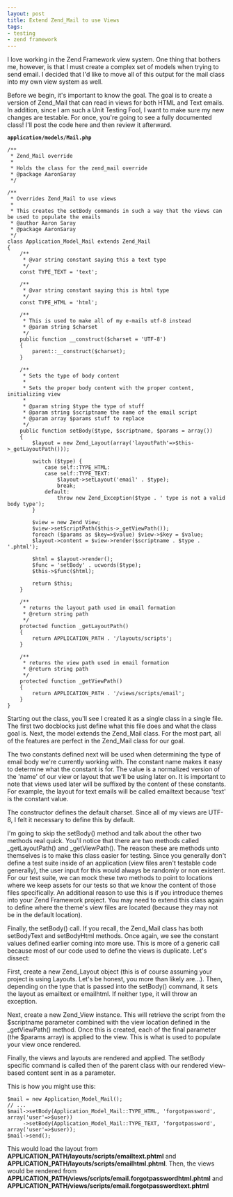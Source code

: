 ```yaml
---
layout: post
title: Extend Zend_Mail to use Views
tags:
- testing
- zend framework
---
```

I love working in the Zend Framework view system.  One thing that bothers me, however, is that I must create a complex set of models when trying to send email.  I decided that I'd like to move all of this output for the mail class into my own view system as well.  

Before we begin, it's important to know the goal. The goal is to create a version of Zend_Mail that can read in views for both HTML and Text emails. In addition, since I am such a Unit Testing Fool, I want to make sure my new changes are testable.  For once, you're going to see a fully documented class!  I'll post the code here and then review it afterward.

**`application/models/Mail.php`**
```php?start_inline=1
/**
 * Zend_Mail override
 * 
 * Holds the class for the zend_mail override
 * @package AaronSaray
 */
 
/**
 * Overrides Zend_Mail to use views
 * 
 * This creates the setBody commands in such a way that the views can be used to populate the emails
 * @author Aaron Saray
 * @package AaronSaray
 */
class Application_Model_Mail extends Zend_Mail
{
    /**
     * @var string constant saying this a text type
     */
    const TYPE_TEXT = 'text';
	
    /**
     * @var string constant saying this is html type
     */
    const TYPE_HTML = 'html';
	
    /**
     * This is used to make all of my e-mails utf-8 instead
     * @param string $charset
     */
    public function __construct($charset = 'UTF-8')
    {
        parent::__construct($charset);
    }
    
    /**
     * Sets the type of body content
     * 
     * Sets the proper body content with the proper content, initializing view
     * 
     * @param string $type the type of stuff
     * @param string $scriptname the name of the email script
     * @param array $params stuff to replace
     */
    public function setBody($type, $scriptname, $params = array())
    {
    	$layout = new Zend_Layout(array('layoutPath'=>$this->_getLayoutPath()));
    	        	
        switch ($type) {
            case self::TYPE_HTML:
            case self::TYPE_TEXT:
                $layout->setLayout('email' . $type);
                break;
            default:
                throw new Zend_Exception($type . ' type is not a valid body type');
        }
        
        $view = new Zend_View;
        $view->setScriptPath($this->_getViewPath());
        foreach ($params as $key=>$value) $view->$key = $value;
        $layout->content = $view->render($scriptname . $type . '.phtml');
        
        $html = $layout->render();
        $func = 'setBody' . ucwords($type);
        $this->$func($html);
        
        return $this;
    }

    /**
     * returns the layout path used in email formation
     * @return string path
     */
    protected function _getLayoutPath()
    {
        return APPLICATION_PATH . '/layouts/scripts';
    }

    /**
     * returns the view path used in email formation
     * @return string path
     */
    protected function _getViewPath()
    {
        return APPLICATION_PATH . '/views/scripts/email';
    }
}
```

Starting out the class, you'll see I created it as a single class in a single file.  The first two docblocks just define what this file does and what the class goal is.  Next, the model extends the Zend_Mail class.  For the most part, all of the features are perfect in the Zend_Mail class for our goal.  

The two constants defined next will be used when determining the type of email body we're currently working with.  The constant name makes it easy to determine what the constant is for.  The value is a normalized version of the 'name' of our view or layout that we'll be using later on.  It is important to note that views used later will be suffixed by the content of these constants.  For example, the layout for text emails will be called emailtext because 'text' is the constant value.

The constructor defines the default charset.  Since all of my views are UTF-8, I felt it necessary to define this by default.

I'm going to skip the setBody() method and talk about the other two methods real quick.  You'll notice that there are two methods called _getLayoutPath() and _getViewPath().  The reason these are methods unto themselves is to make this class easier for testing.  Since you generally don't define a test suite inside of an application (view files aren't testable code generally), the user input for this would always be randomly or non existent.  For our test suite, we can mock these two methods to point to locations where we keep assets for our tests so that we know the content of those files specifically.  An additional reason to use this is if you introduce themes into your Zend Framework project.  You may need to extend this class again to define where the theme's view files are located (because they may not be in the default location).  

Finally, the setBody() call.  If you recall, the Zend_Mail class has both setBodyText and setBodyHtml methods.  Once again, we see the constant values defined earlier coming into more use.  This is more of a generic call because most of our code used to define the views is duplicate.  Let's dissect:

First, create a new Zend_Layout object (this is of course assuming your project is using Layouts.  Let's be honest, you more than likely are...).  Then, depending on the type that is passed into the setBody() command, it sets the layout as emailtext or emailhtml.  If neither type, it will throw an exception.

Next, create a new Zend_View instance.  This will retrieve the script from the $scriptname parameter combined with the view location defined in the _getViewPath() method.  Once this is created, each of the final parameter (the $params array) is applied to the view.  This is what is used to populate your view once rendered.  

Finally, the views and layouts are rendered and applied.  The setBody specific command is called then of the parent class with our rendered view-based content sent in as a parameter.

This is how you might use this:

```php?start_inline=1
$mail = new Application_Model_Mail();
// ...
$mail->setBody(Application_Model_Mail::TYPE_HTML, 'forgotpassword', array('user'=>$user))
     ->setBody(Application_Model_Mail::TYPE_TEXT, 'forgotpassword', array('user'=>$user));
$mail->send();
```

This would load the layout from **APPLICATION_PATH/layouts/scripts/emailtext.phtml** and **APPLICATION_PATH/layouts/scripts/emailhtml.phtml**.  Then, the views would be rendered from **APPLICATION_PATH/views/scripts/email.forgotpasswordhtml.phtml** and **APPLICATION_PATH/views/scripts/email.forgotpasswordtext.phtml**

